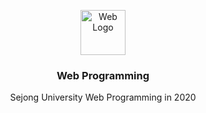 <p align="center">
  <a href="https://github.com/reyeon1209/Web_Study">
    <img src="https://user-images.githubusercontent.com/46713032/83448084-654ad080-a48c-11ea-943f-31dadb5efbaa.png" alt="Web Logo" width="72" height="72">
  </a>
</p>

<h3 align="center">Web Programming</h3>

<p align="center">
  Sejong University Web Programming in 2020
</p>
